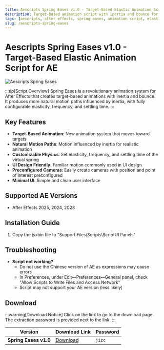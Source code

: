 ```yaml
---
title: Aescripts Spring Eases v1.0 - Target-Based Elastic Animation Script for AE
description: Target-based animation script with inertia and bounce for After Effects. Create natural motion paths influenced by inertia with configurable elasticity, frequency, and settling time.
tags: [aescripts, after effects, spring eases, animation script, elastic animation, motion graphics, ae plugin, bounce animation]
slug: /aescripts-spring-eases
---
```


<!-- Above is frontmatter Part - generated based on content to meet Google SEO requirements, balancing automation efficiency with Google's E-E-A-T principles -->

# Aescripts Spring Eases v1.0 - Target-Based Elastic Animation Script for AE

![Aescripts Spring Eases](https://www.gfxcamp.com/wp-content/uploads/2025/09/Spring-Ease.jpg)

:::tip[Script Overview]
Spring Eases is a revolutionary animation system for After Effects that creates target-based animations with inertia and bounce. It produces more natural motion paths influenced by inertia, with fully configurable elasticity, frequency, and settling time.
:::

## Key Features

- **Target-Based Animation**: New animation system that moves toward targets
- **Natural Motion Paths**: Motion influenced by inertia for realistic animation
- **Customizable Physics**: Set elasticity, frequency, and settling time of the virtual spring
- **UI Design Friendly**: Familiar motion commonly used in UI design
- **Preconfigured Cameras**: Easily create cameras with position and point of interest preconfigured
- **Minimal UI**: Simple and clean user interface

## Supported AE Versions

- After Effects 2025, 2024, 2023

## Installation Guide

1. Copy the jsxbin file to "Support Files\\Scripts\\ScriptUI Panels"

## Troubleshooting

- **Script not working?**
  - Do not use the Chinese version of AE as expressions may cause errors
  - In Preferences, under Edit—Preferences—General panel, check "Allow Scripts to Write Files and Access Network"
  - Script may not support your AE version (less likely)

## Download

:::warning[Download Notice]
Click on the link to go to the download page. The extraction password is provided next to the link.
:::

| Version | Download Link | Password |
|---------|---------------|----------|
| **Spring Eases v1.0** | [Download](https://pan.baidu.com/s/17xKagevOT0wzhTfCl2WNwg?pwd=jizc) | `jizc` |
